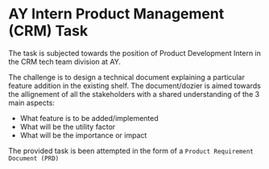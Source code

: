 # AY Intern Product Management (CRM) Task

The task is subjected towards the position of Product Development Intern in the CRM tech team division at AY. 

The challenge is to design a technical document explaining a particular feature addition in the existing shelf. The document/dozier is aimed towards the allignement of all the stakeholders with a shared understanding of the 3 main aspects:

- What feature is to be added/implemented
- What will be the utility factor
- What will be the importance or impact

The provided task is been attempted in the form of a `Product Requirement Document (PRD)`
